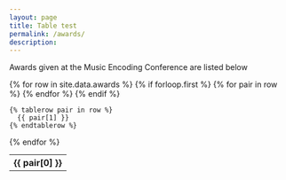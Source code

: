 ```yaml
---
layout: page
title: Table test
permalink: /awards/
description:
---
```

Awards given at the Music Encoding Conference are listed below

<div>
<div class="col-xs-12">

<table style="margin: auto;">
{% for row in site.data.awards %}
    {% if forloop.first %}
    <tr>
      {% for pair in row %}
        <th>{{ pair[0] }}</th>
      {% endfor %}
    </tr>
    {% endif %}

    {% tablerow pair in row %}
      {{ pair[1] }}
    {% endtablerow %}
  {% endfor %}
</table>
</div>
</div>
